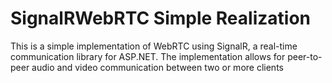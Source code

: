 # SignalRWebRTC Simple Realization

This is a simple implementation of WebRTC using SignalR, a real-time communication library for ASP.NET. The implementation allows for peer-to-peer audio and video communication between two or more clients